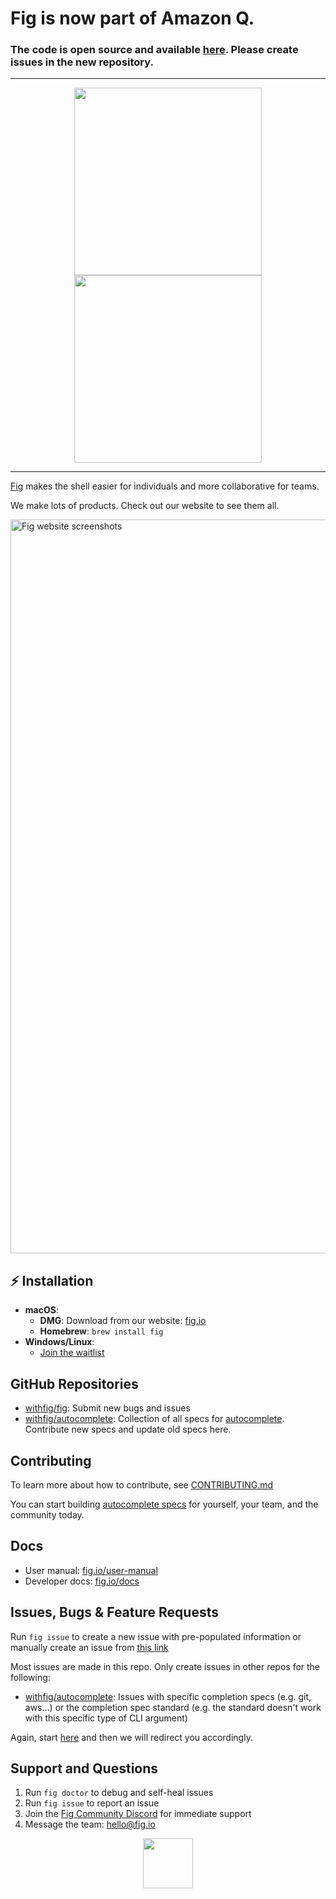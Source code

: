 # Fig is now part of Amazon Q.
### The code is open source and available [here](https://github.com/aws/amazon-q-developer-cli). Please create issues in the new repository.

---

<p align="center">
    <img width="300" src="static/FigBanner.png#gh-light-mode-only"/>
    <img width="300" src="static/FigBannerInverted.png#gh-dark-mode-only"/>
</p>

---

[Fig](https://fig.io?ref=github_fig) makes the shell easier for individuals and more collaborative for teams.

We make lots of products. Check out our website to see them all.

<a href="https://fig.io"><img width="1174" alt="Fig website screenshots" src="https://user-images.githubusercontent.com/4949076/199161403-16fd9f4a-c83b-4c75-bdaf-c7f6383cc529.png"></a>


## ⚡️ Installation

- **macOS**:
  - **DMG**: Download from our website: [fig.io](https://fig.io/welcome)
  - **Homebrew**: `brew install fig`
- **Windows/Linux**:
  - [Join the waitlist](https://withfig.typeform.com/linux)



## GitHub Repositories

- [withfig/fig](https://github.com/withfig/fig): Submit new bugs and issues
- [withfig/autocomplete](https://github.com/withfig/autocomplete): Collection of all specs for [autocomplete](https://fig.io/docs). Contribute new specs and update old specs here.


## Contributing

To learn more about how to contribute, see [CONTRIBUTING.md](CONTRIBUTING.md)

You can start building [autocomplete specs](https://github.com/withfig/autocomplete) for yourself, your team, and the community today.


## Docs

* User manual: [fig.io/user-manual](https://fig.io/user-manual)
* Developer docs: [fig.io/docs](https://fig.io/docs)


## Issues, Bugs & Feature Requests

Run `fig issue` to create a new issue with pre-populated information or manually create an issue from [this link](https://github.com/withfig/fig/issues/new/choose)


Most issues are made in this repo. Only create issues in other repos for the following:

- [withfig/autocomplete](https://github.com/withfig/autocomplete): Issues with specific completion specs (e.g. git, aws...) or the completion spec standard (e.g. the standard doesn't work with this specific type of CLI argument)

Again, start [here](https://github.com/withfig/fig/issues/new/choose) and then we will redirect you accordingly.



## Support and Questions

1. Run `fig doctor` to debug and self-heal issues
2. Run `fig issue` to report an issue
3. Join the [Fig Community Discord](https://fig.io/community) for immediate support
4. Message the team: [hello@fig.io](mailto:hello@fig.io)

<p align="center">
<a href="https://fig.io/community">
    <img src="http://fig.io/icons/discord-logo-square.png" width="80px" height="80px" />
</a>
</p>
